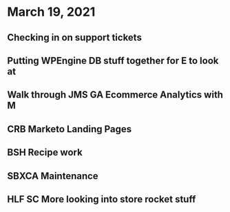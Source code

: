 # March 19, 2021

## Checking in on support tickets

## Putting WPEngine DB stuff together for E to look at

## Walk through JMS GA Ecommerce Analytics with M

## CRB Marketo Landing Pages

## BSH Recipe work

## SBXCA Maintenance

## HLF SC More looking into store rocket stuff